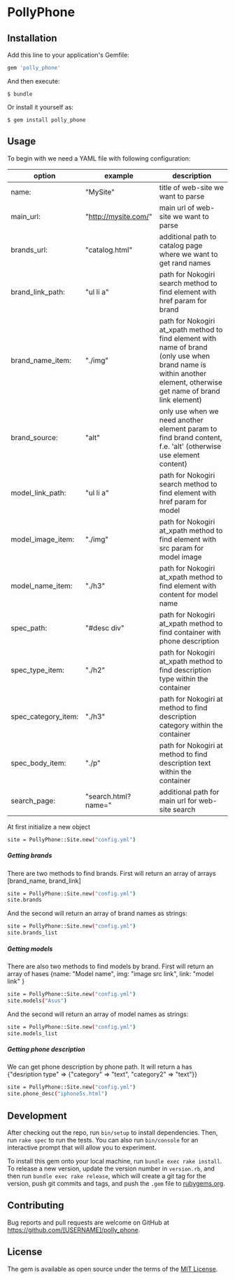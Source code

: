 # PollyPhone

## Installation

Add this line to your application's Gemfile:

```ruby
gem 'polly_phone'
```

And then execute:

    $ bundle

Or install it yourself as:

    $ gem install polly_phone

## Usage

To begin with we need a YAML file with following configuration:

| option | example |  description |
| --------|---------|-------|
| name: | "MySite" |  title of web-site we want to parse |
| main_url: |  "http://mysite.com/" |  main url of web-site we want to parse |
| brands_url: | "catalog.html"  |  additional path to catalog page where we want to get rand names |
| brand_link_path: | "ul li a" |  path for Nokogiri search method to find element with href param for brand |
| brand_name_item: |  "./img" |  path for Nokogiri at_xpath method to find element with name of brand (only use when brand name is within another element, otherwise get name of brand link element) |
| brand_source: | "alt"  |  only use when we need another element param to find brand content, f.e. 'alt' (otherwise use element content) |
| model_link_path: | "ul li a" |  path for Nokogiri search method to find element with href param for model |
| model_image_item: |  "./img" |  path for Nokogiri at_xpath method to find element with src param for model image |
| model_name_item: | "./h3"  |  path for Nokogiri at_xpath method to find element with content for model name |
| spec_path: | "#desc div" |  path for Nokogiri at_xpath method to find container with phone description |
| spec_type_item: | "./h2" |  path for Nokogiri at_xpath method to find description type within the container |
| spec_category_item: |  "./h3" |  path for Nokogiri at method to find description category within the container |
| spec_body_item: | "./p"  |  path for Nokogiri at method to find description text within the container |
| search_page: | "search.html?name=" |  additional path for main url for web-site search |

At first initialize a new object
```sh
site = PollyPhone::Site.new("config.yml")
```
##### Getting brands

There are two methods to find brands.
First will return an array of arrays [brand_name, brand_link]

```sh
site = PollyPhone::Site.new("config.yml")
site.brands
```
And the second will return an array of brand names as strings:

```sh
site = PollyPhone::Site.new("config.yml")
site.brands_list
```

##### Getting models

There are also two methods to find models by brand.
First will return an array of hases {name: "Model name", img: "image src link", link: "model link" }

```sh
site = PollyPhone::Site.new("config.yml")
site.models("Asus")
```
And the second will return an array of model names as strings:

```sh
site = PollyPhone::Site.new("config.yml")
site.models_list
```

##### Getting phone description

We can get phone description by phone path. It will return a has {"desription type" => {"category" => "text", "category2" => "text"}}

```sh
site = PollyPhone::Site.new("config.yml")
site.phone_desc("iphone5s.html")
```

## Development

After checking out the repo, run `bin/setup` to install dependencies. Then, run `rake spec` to run the tests. You can also run `bin/console` for an interactive prompt that will allow you to experiment.

To install this gem onto your local machine, run `bundle exec rake install`. To release a new version, update the version number in `version.rb`, and then run `bundle exec rake release`, which will create a git tag for the version, push git commits and tags, and push the `.gem` file to [rubygems.org](https://rubygems.org).

## Contributing

Bug reports and pull requests are welcome on GitHub at https://github.com/[USERNAME]/polly_phone.


## License

The gem is available as open source under the terms of the [MIT License](http://opensource.org/licenses/MIT).

